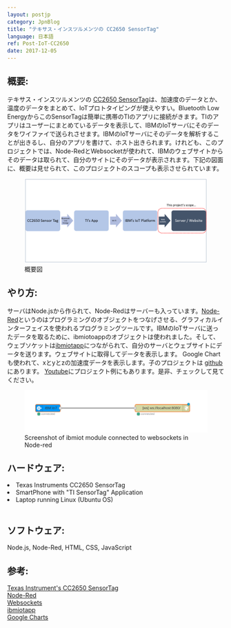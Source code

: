 ```yaml
---
layout: postjp
category: JpnBlog
title: "テキサス・インスツルメンツの CC2650 SensorTag"
language: 日本語
ref: Post-IoT-CC2650
date: 2017-12-05
---
```


## 概要:

テキサス・インスツルメンツの [CC2650 SensorTag](http://www.tij.co.jp/tool/jp/cc2650stk)は、加速度のデータとか、温度のデータをまとめて、IoTプロトタイピングが使えやすい。Bluetooth Low EnergyからこのSensorTagは簡単に携帯のTIのアプリに接続がきます。TIのアプリはユーザーにまとめているデータを表示して、IBMのIoTサーバにそのデータをワイファイで送られさせます。IBMのIoTサーバにそのデータを解析することが出きるし、自分のアプリを書けて、ホスト出きられます。けれども、このプロジェクトでは、Node-RedとWebsocketが使われて、IBMのウェブサイトからそのデータは取られて、自分のサイトにそのデータが表示されます。下記の図面に、概要は見せられて、このプロジェクトのスコープも表示させられています。

<div class="mb-3">
<figure>
  <img class="mx-auto d-block mb-3" style="width: 600px;" src="/assets/img/projects/cc2650/cc2650_diagram.png" alt="cc2650_diagram">
  <figcaption class="figure-caption text-center">概要図</figcaption>
</figure>
</div>

## やり方:
サーバはNode.jsから作られて、Node-Redはサーバーも入っています。[Node-Red](https://nodered.org/)というのはプログラミングのオブジェクトをつなげさせる、グラフィカルインターフェイスを使われるプログラミングツールです。IBMのIoTサーバに送ったデータを取るために、ibmiotoappのオブジェクトは使われました。そして、ウェブソケットは[ibmiotapp](https://www.npmjs.com/package/node-red-contrib-scx-ibmiotapp)につながられて、自分のサーバとウェブサイトにデータを送ります。ウェブサイトに取得してデータを表示します。 Google Chart も使われて、xとyとzの加速度データを表示します。子のプロジェクトは [github](https://github.com/JLSeto/CC2650) にあります。 [Youtube](https://www.youtube.com/watch?v=2XyzMGU4GSo)にプロジェクト例にもあります。是非、チェックして見てください。

<div class="mb-3">
<figure>
  <img class="mx-auto d-block mb-3" style="width: 600px;" src="/assets/img/projects/cc2650/middleware.png" alt="ibmiotapp">
  <figcaption class="figure-caption text-center">Screenshot of ibmiot module connected to websockets in Node-red</figcaption>
</figure>
</div>

## ハードウェア:
<li>Texas Instruments CC2650 SensorTag</li>
<li>SmartPhone with "TI SensorTag" Application</li>
<li>Laptop running Linux (Ubuntu OS)</li><br>

## ソフトウェア:
Node.js, Node-Red,
HTML, CSS, JavaScript

## 参考:
<a href="http://www.tij.co.jp/tool/jp/cc2650stk">Texas Instrument's CC2650 SensorTag</a><br>
<a href="https://nodered.org/">Node-Red</a><br>
<a href="https://github.com/websockets/ws">Websockets</a><br>
<a href="https://www.npmjs.com/package/node-red-contrib-scx-ibmiotapp">ibmiotapp</a><br>
<a href="https://developers.google.com/chart/">Google Charts</a>
